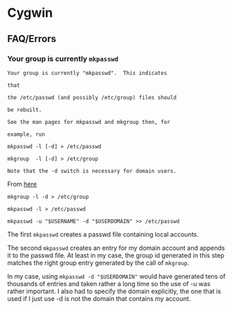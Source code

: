 # Cygwin #



## FAQ/Errors ##



### Your group is currently `mkpasswd` ###



	Your group is currently "mkpasswd".  This indicates

	that

	the /etc/passwd (and possibly /etc/group) files should

	be rebuilt.

	See the man pages for mkpasswd and mkgroup then, for

	example, run

	mkpasswd -l [-d] > /etc/passwd

	mkgroup  -l [-d] > /etc/group

	Note that the -d switch is necessary for domain users.



From [here](http://www.cygwin.com/ml/cygwin/2005-12/msg00865.html)

	

	mkgroup -l -d > /etc/group

	mkpasswd -l > /etc/passwd

	mkpasswd -u "$USERNAME" -d "$USERDOMAIN" >> /etc/passwd

	

The first `mkpasswd` creates a passwd file containing local accounts.



The second `mkpasswd` creates an entry for my domain account and appends it to the passwd file. At least in my case, the group id generated in this step matches the right group entry generated by the call of `mkgroup`.



In my case, using `mkpasswd -d "$USERDOMAIN"` would have generated tens of thousands of entries and taken rather a long time so the use of -u was rather important. I also had to specify the domain explicitly, the one that is used if I just use -d is not the domain that contains my account.	